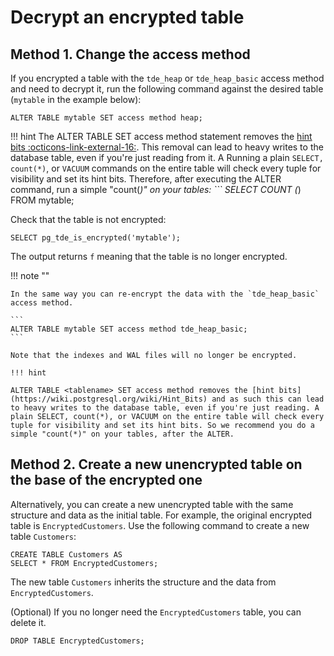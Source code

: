 # Decrypt an encrypted table

## Method 1. Change the access method

If you encrypted a table with the `tde_heap` or `tde_heap_basic` access method and need to decrypt it, run the following command against the desired table (`mytable` in the example below):

```
ALTER TABLE mytable SET access method heap;
```

!!! hint
                                                                                                                                                                                                The ALTER TABLE <tablename> SET access method statement removes the [hint bits :octicons-link-external-16:](https://wiki.postgresql.org/wiki/Hint_Bits). This removal can lead to heavy writes to the database table, even if you're just reading from it. 
                                                                                                                                                                                                A Running a plain `SELECT, count(*)`, or `VACUUM` commands on the entire table will check every tuple for visibility and set its hint bits. Therefore, after executing the ALTER command, run a simple "count(*)" on your tables:
                                                                                                                                                                                                ```
SELECT COUNT (*) FROM mytable;

Check that the table is not encrypted:

```
SELECT pg_tde_is_encrypted('mytable');
```

The output returns `f` meaning that the table is no longer encrypted. 

!!! note ""

    In the same way you can re-encrypt the data with the `tde_heap_basic` access method. 
    
    ```
    ALTER TABLE mytable SET access method tde_heap_basic;
    ```
    
    Note that the indexes and WAL files will no longer be encrypted.
    
    !!! hint
                                                                                                                                                                                                ALTER TABLE <tablename> SET access method removes the [hint bits](https://wiki.postgresql.org/wiki/Hint_Bits) and as such this can lead to heavy writes to the database table, even if you're just reading. A plain SELECT, count(*), or VACUUM on the entire table will check every tuple for visibility and set its hint bits. So we recommend you do a simple "count(*)" on your tables, after the ALTER.    

## Method 2. Create a new unencrypted table on the base of the encrypted one

Alternatively, you can create a new unencrypted table with the same structure and data as the initial table. For example, the original encrypted table is `EncryptedCustomers`. Use the following command to create a new table `Customers`: 

```
CREATE TABLE Customers AS
SELECT * FROM EncryptedCustomers;
```

The new table `Customers` inherits the structure and the data from `EncryptedCustomers`.

(Optional) If you no longer need the `EncryptedCustomers` table, you can delete it.

```
DROP TABLE EncryptedCustomers;
```
